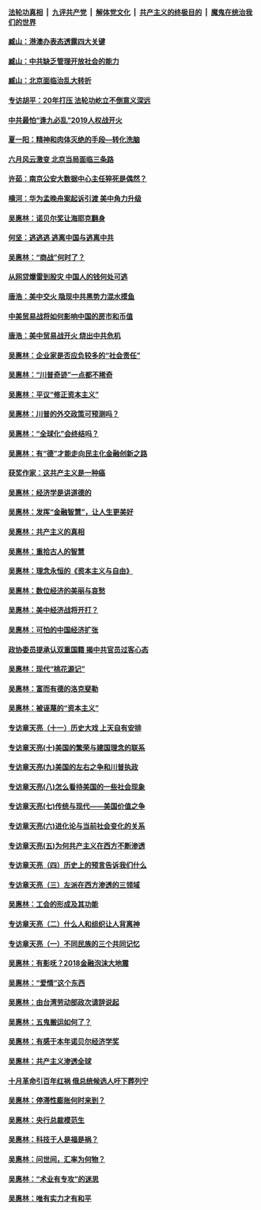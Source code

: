 ####  [法轮功真相](../../../../basic/blob/master/README.md?t=09122239) &nbsp;|&nbsp; [九评共产党](../../../../9ping.md/blob/master/README.md?t=09122239) &nbsp;|&nbsp; [解体党文化](../../../../jtdwh.md/blob/master/README.md?t=09122239)  &nbsp;|&nbsp; [共产主义的终极目的](../../../../gczydzjmd.md/blob/master/README.md?t=09122239) &nbsp;|&nbsp; [魔鬼在统治我们的世界](../../../../mgztzwmdsj.md/blob/master/README.md?t=09122239) 

#### [臧山：港澳办表态透露四大关键](../pages/nsc423/n11421628.md?t=09122239) 

#### [臧山：中共缺乏管理开放社会的能力](../pages/nsc423/n11407457.md?t=09122239) 

#### [臧山：北京面临治乱大转折](../pages/nsc423/n11406895.md?t=09122239) 

#### [专访胡平：20年打压 法轮功屹立不倒意义深远](../pages/nsc423/n11398800.md?t=09122239) 

#### [中共最怕“逢九必乱”2019人权战开火](../pages/nsc423/n11385248.md?t=09122239) 

#### [夏一阳：精神和肉体灭绝的手段—转化洗脑](../pages/nsc423/n11368250.md?t=09122239) 

#### [六月风云激变 北京当局面临三条路](../pages/nsc423/n11313668.md?t=09122239) 

#### [许茹：南京公安大数据中心主任猝死是偶然？](../pages/nsc423/n11064744.md?t=09122239) 

#### [横河：华为孟晚舟案起诉引渡 美中角力升级](../pages/nsc423/n11027230.md?t=09122239) 

#### [吴惠林：诺贝尔奖让海耶克翻身](../pages/nsc423/n10890049.md?t=09122239) 

#### [何坚：逃逃逃 逃离中国与逃离中共](../pages/nsc423/n10592891.md?t=09122239) 

#### [吴惠林：“商战”何时了？](../pages/nsc423/n10573558.md?t=09122239) 

#### [从网贷爆雷到股灾 中国人的钱何处可逃](../pages/nsc423/n10572800.md?t=09122239) 

#### [唐浩：美中交火 隐现中共黑势力混水摸鱼](../pages/nsc423/n10544040.md?t=09122239) 

#### [中美贸易战将如何影响中国的房市和币值](../pages/nsc423/n10543697.md?t=09122239) 

#### [唐浩：美中贸易战开火 烧出中共危机](../pages/nsc423/n10540126.md?t=09122239) 

#### [吴惠林：企业家是否应负较多的“社会责任”](../pages/nsc423/n10535022.md?t=09122239) 

#### [吴惠林：“川普奇迹”一点都不稀奇](../pages/nsc423/n10512808.md?t=09122239) 

#### [吴惠林：平议“修正资本主义”](../pages/nsc423/n10495724.md?t=09122239) 

#### [吴惠林：川普的外交政策可预测吗？](../pages/nsc423/n10462387.md?t=09122239) 

#### [吴惠林：“全球化”会终结吗？](../pages/nsc423/n10452838.md?t=09122239) 

#### [吴惠林：有“德”才能走向民主化金融创新之路](../pages/nsc423/n10432292.md?t=09122239) 

#### [获奖作家：这共产主义是一种癌](../pages/nsc423/n10431541.md?t=09122239) 

#### [吴惠林：经济学是讲道德的](../pages/nsc423/n10398014.md?t=09122239) 

#### [吴惠林：发挥“金融智慧”，让人生更美好](../pages/nsc423/n10375019.md?t=09122239) 

#### [吴惠林：共产主义的真相](../pages/nsc423/n10351394.md?t=09122239) 

#### [吴惠林：重拾古人的智慧](../pages/nsc423/n10337691.md?t=09122239) 

#### [吴惠林：理念永恒的《资本主义与自由》](../pages/nsc423/n10316274.md?t=09122239) 

#### [吴惠林：数位经济的美丽与哀愁](../pages/nsc423/n10292946.md?t=09122239) 

#### [吴惠林：美中经济战将开打？](../pages/nsc423/n10258825.md?t=09122239) 

#### [吴惠林：可怕的中国经济扩张](../pages/nsc423/n10219147.md?t=09122239) 

#### [政协委员提承认双重国籍 揭中共官员过客心态](../pages/nsc423/n10208809.md?t=09122239) 

#### [吴惠林：现代“桃花源记”](../pages/nsc423/n10185234.md?t=09122239) 

#### [吴惠林：富而有德的洛克斐勒](../pages/nsc423/n10142264.md?t=09122239) 

#### [吴惠林：被诬蔑的“资本主义”](../pages/nsc423/n10124816.md?t=09122239) 

#### [专访章天亮（十一）历史大戏 上天自有安排](../pages/nsc423/n10094905.md?t=09122239) 

#### [专访章天亮(十)美国的繁荣与建国理念的联系](../pages/nsc423/n10094899.md?t=09122239) 

#### [专访章天亮(九)美国的左右之争和川普执政](../pages/nsc423/n10094889.md?t=09122239) 

#### [专访章天亮(八)怎么看待美国的一些社会现象](../pages/nsc423/n10094857.md?t=09122239) 

#### [专访章天亮(七)传统与现代——美国价值之争](../pages/nsc423/n10093140.md?t=09122239) 

#### [专访章天亮(六)进化论与当前社会变化的关系](../pages/nsc423/n10092036.md?t=09122239) 

#### [专访章天亮(五)为何共产主义在西方不断渗透](../pages/nsc423/n10083620.md?t=09122239) 

#### [专访章天亮（四）历史上的预言告诉我们什么](../pages/nsc423/n10083606.md?t=09122239) 

#### [专访章天亮（三）左派在西方渗透的三领域](../pages/nsc423/n10081115.md?t=09122239) 

#### [吴惠林：工会的形成及其功能](../pages/nsc423/n10080633.md?t=09122239) 

#### [专访章天亮（二）什么人和组织让人背离神](../pages/nsc423/n10076637.md?t=09122239) 

#### [专访章天亮（一）不同民族的三个共同记忆](../pages/nsc423/n10074188.md?t=09122239) 

#### [吴惠林：有影呒？2018金融泡沫大地震](../pages/nsc423/n10040534.md?t=09122239) 

#### [吴惠林：“爱情”这个东西](../pages/nsc423/n10019423.md?t=09122239) 

#### [吴惠林：由台湾劳动部政次请辞说起](../pages/nsc423/n9979679.md?t=09122239) 

#### [吴惠林：五鬼搬运如何了？](../pages/nsc423/n9925338.md?t=09122239) 

#### [吴惠林：有感于本年诺贝尔经济学奖](../pages/nsc423/n9871883.md?t=09122239) 

#### [吴惠林：共产主义渗透全球](../pages/nsc423/n9812748.md?t=09122239) 

#### [十月革命引百年红祸 俄总统候选人吁下葬列宁](../pages/nsc423/n9810182.md?t=09122239) 

#### [吴惠林：停滞性膨胀何时来到？](../pages/nsc423/n9764136.md?t=09122239) 

#### [吴惠林：央行总裁模范生](../pages/nsc423/n9728134.md?t=09122239) 

#### [吴惠林：科技于人是福是祸？](../pages/nsc423/n9672982.md?t=09122239) 

#### [吴惠林：问世间，汇率为何物？](../pages/nsc423/n9621788.md?t=09122239) 

#### [吴惠林：“术业有专攻”的迷思](../pages/nsc423/n9580363.md?t=09122239) 

#### [吴惠林：唯有实力才有和平](../pages/nsc423/n9529599.md?t=09122239) 

